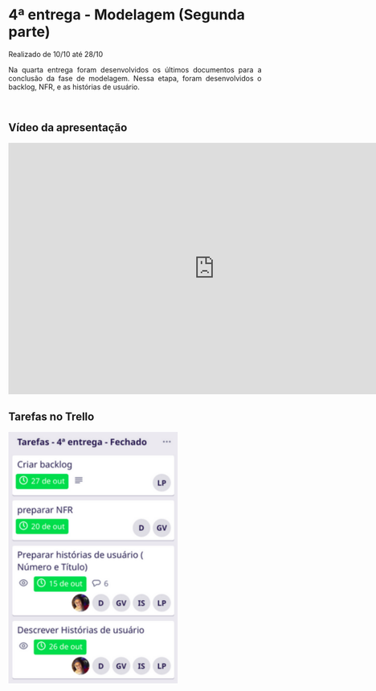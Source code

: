 # 4ª entrega - Modelagem (Segunda parte)
Realizado de 10/10 até 28/10

<p align="justify">Na quarta entrega foram desenvolvidos os últimos documentos para a conclusão da fase de modelagem. Nessa etapa, foram desenvolvidos o backlog, NFR, e as histórias de usuário.</p>

</br>

## Vídeo da apresentação

<iframe width="820" height="500" src="https://www.youtube-nocookie.com/embed/xlrMEtLJnmg" frameborder="0"
    allow="accelerometer; autoplay; clipboard-write; encrypted-media; gyroscope; picture-in-picture"
    allowfullscreen></iframe>

</br>

## Tarefas no Trello

<img height="500px" src="../../images/trello4.png">